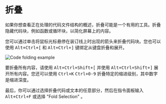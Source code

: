 # 折叠

如果你想查看正在处理的代码文件结构的概述，折叠可能是一个有用的工具。折叠隐藏代码块，例如函数或循环块，以简化屏幕上的内容。

您可以通过单击将鼠标光标悬停在装订线上时出现的箭头来折叠代码块。您也可以使用 <kbd>Alt+Ctrl+[</kbd> 和 <kbd>Alt+Ctrl+]</kbd> 键绑定从键盘折叠和展开。

![Code folding example](https://flight-manual.atom.io/using-atom/images/folding.png)

要折叠所有内容，请使用 <kbd>Alt+Ctrl+Shift+[</kbd> 并使用 <kbd>Alt+Ctrl+Shift+]</kbd> 展开所有内容。您还可以使用 <kbd>Ctrl+K</kbd> <kbd>Ctrl+0-9</kbd> 折叠特定的缩进级别，其中数字是缩进深度。

最后，你可以通过选择折叠代码或文本的任意部分，然后在指令面板输入 <kbd>Alt+Ctrl+F</kbd> 或选择 "Fold Selection" 。
